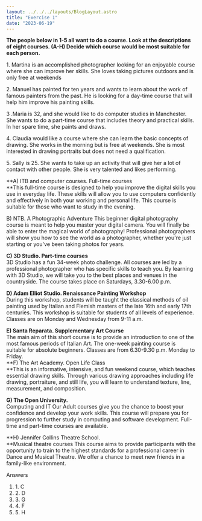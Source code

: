 ```yaml
---
layout: ../../../layouts/BlogLayout.astro
title: "Exercise 1"
date: "2023-06-19"
---
```


**The people below in 1-5 all want to do a course. Look at the descriptions of eight courses. (A-H) Decide which course would be most suitable for each person.**

1\. Martina is an accomplished photographer looking for an enjoyable course where she can improve her skills. She loves taking pictures outdoors and is only free at weekends

2\. Manuel has painted for ten years and wants to learn about the work of famous painters from the past. He is looking for a day-time course that will help him improve his painting skills.

3 .Maria is 32, and she would like to do computer studies in Manchester. She wants to do a part-time course that includes theory and practical skills. In her spare time, she paints and draws.  

4\. Claudia would like a course where she can learn the basic concepts of drawing. She works in the morning but is free at weekends. She is most interested in drawing portraits but does not need a qualification.  

5\. Sally is 25. She wants to take up an activity that will give her a lot of contact with other people. She is very talented and likes performing.  

**A) ITB and computer courses. Full-time courses  
**This full-time course is designed to help you improve the digital skills you use in everyday life. These skills will allow you to use computers confidently and effectively in both your working and personal life. This course is suitable for those who want to study in the evening.  

B) NTB. A Photographic Adventure This beginner digital photography course is meant to help you master your digital camera. You will finally be able to enter the magical world of photography! Professional photographers will show you how to see the world as a photographer, whether you're just starting or you've been taking photos for years.

**C) 3D Studio. Part-time courses**  
3D Studio has a fun 34-week photo challenge. All courses are led by a professional photographer who has specific skills to teach you. By learning with 3D Studio, we will take you to the best places and venues in the countryside. The course takes place on Saturdays, 3.30-6.00 p.m.  

**D) Adam Elliot Studio. Renaissance Painting Workshop**  
During this workshop, students will be taught the classical methods of oil painting used by Italian and Flemish masters of the late 16th and early 17th centuries. This workshop is suitable for students of all levels of experience. Classes are on Monday and Wednesday from 9-11 a.m.  

**E) Santa Reparata. Supplementary Art Course**  
The main aim of this short course is to provide an introduction to one of the most famous periods of Italian Art. The one-week painting course is suitable for absolute beginners. Classes are from 6.30-9.30 p.m. Monday to Friday.  
**F) The Art Academy. Open Life Class  
**This is an informative, intensive, and fun weekend course, which teaches essential drawing skills. Through various drawing approaches including life drawing, portraiture, and still life, you will learn to understand texture, line, measurement, and composition.  

**G) The Open University.**  
Computing and IT Our Adult courses give you the chance to boost your confidence and develop your work skills. This course will prepare you for progression to further study in computing and software development. Full-time and part-time courses are available.  

**H) Jennifer Collins Theatre School.  
**Musical theatre courses This course aims to provide participants with the opportunity to train to the highest standards for a professional career in Dance and Musical Theatre. We offer a chance to meet new friends in a family-like environment.

Answers

1. 1\. C
2. 2\. D
3. 3\. G
4. 4\. F
5. 5\. H
